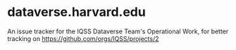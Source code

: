 # dataverse.harvard.edu
An issue tracker for the IQSS Dataverse Team's Operational Work, for better tracking on https://github.com/orgs/IQSS/projects/2
